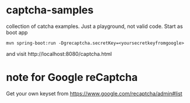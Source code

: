 # captcha-samples

collection of catcha examples. Just a playground, not valid code.
Start as boot app

	mvn spring-boot:run -Dgrecaptcha.secretKey=<yoursecretkeyfromgoogle>
	
and visit http://localhost:8080/captcha.html


# note for Google reCaptcha

Get your own keyset from https://www.google.com/recaptcha/admin#list
